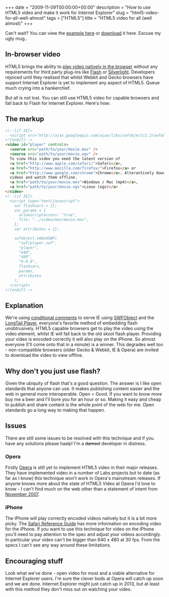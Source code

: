 +++
date = "2009-11-09T00:00:00+00:00"
description = "How to use HTML5 video and make it work for Internet Explorer"
slug = "html5-video-for-all-well-almost"
tags = ["HTML5"]
title = "HTML5 video for all (well almost)"
+++

Can't wait? You can view the <a href="/examples/video-for-all/">example here</a>
or <a href="http://cdn.shapeshed.com/downloads/video-for-all.zip">download</a>
it here. Excuse my ugly mug..

## In-browser video

HTML5 brings the ability to <a href="/journal/HTML5-video-element/">play video
natively in the browser</a> without any requirements for third party plug-ins
like <a href="http://get.adobe.com/flashplayer/">Flash</a> or
<a href="http://silverlight.net/">Silverlight</a>. Developers rejoiced until
they realised that whilst Webkit and Gecko browsers have support Internet
Explorer is yet to implement any aspect of HTML5. Queue much crying into a
hankerchief.

But all is not lost. You can still use HTML5 video for capable browsers and fall
back to Flash for Internet Explorer. Here's how:

## The markup

```html
<!--[if IE]>
  <script src="http://ajax.googleapis.com/ajax/libs/swfobject/2.2/swfobject.js"></script>
<![endif]-->
<video id="player" controls>
  <source src="path/to/your/movie.mov" />
  <source src="path/to/your/movie.ogv" />
  To view this video you need the latest version of
  <a href="http://www.apple.com/safari/">Safari</a>,
  <a href="http://www.mozilla.com/firefox/">Firefox</a> or
  <a href="http://www.google.com/chrome">Chrome</a>. Alterantively download the
  videos and watch them offline.
  <a href="path/to/your/movie.mov">Windows / Mac (mp4)</a>,
  <a href="path/to/your/movie.ogv">Linux (ogv)</a>
</video>
<!--[if IE]>
  <script type="text/javascript">
    var flashvars = {};
    var params = {
      allowscriptaccess: "true",
      file: "../video/mov/movie.mov",
    };
    var attributes = {};

    swfobject.embedSWF(
      "swf/player.swf",
      "player",
      "640",
      "480",
      "9.0.0",
      flashvars,
      params,
      attributes
    );
  </script>
<![endif]-->
```

## Explanation

We're using
<a href="http://msdn.microsoft.com/en-us/library/ms537512(VS.85).aspx">conditional
comments</a> to serve IE using
<a href="http://code.google.com/p/swfobject/">SWFObject</a> and the
<a href="http://www.longtailvideo.com/">LongTail Player</a>, everyone's favorite
method of embedding flash unobtrusively. HTML5 capable browsers get to play the
video using the video element, whilst IE will fall back to the old skool flash
player. Providing your video is encoded correctly it will also play on the
iPhone. So almost everyone (I'll come onto that in a minute) is a winner. This
degrades well too - non-compatible browsers (older Gecko & Webkit, IE & Opera)
are invited to download the video to view offline.

## Why don't you just use flash?

Given the ubiquity of flash that's a good question. The answer is I like open
standards that anyone can use. It makes publishing content easier and the web in
general more interoperable. Open = Good. If you want to know more buy me a beer
and I'll bore you for an hour or so. Making it easy and cheap to publish and
share content is the whole point of the web for me. Open standards go a long way
to making that happen.

## Issues

There are still some issues to be resolved with this technique and if you have
any solutions please haalp! I'm a <del>damsel</del> developer in distress.

### Opera

Firstly <a href="http://www.opera.com/">Opera</a> is still yet to implement
HTML5 video in their major releases. They have implemented video in a number of
Labs projects but to date (as far as I know) this technique won't work in
Opera's mainstream releases. If anyone knows more about the state of HTML5 Video
at Opera I'd love to know - I can't find much on the web other than a statement
of intent from
<a href="http://dev.opera.com/articles/view/a-call-for-video-on-the-web-opera-vid/">November
2007</a>.

### iPhone

The iPhone will play correctly encoded videos natively but it is a bit more
picky. The
<a href="http://developer.apple.com/safari/library/documentation/AppleApplications/Reference/SafariWebContent/CreatingVideoforSafarioniPhone/CreatingVideoforSafarioniPhone.html#//apple_ref/doc/uid/TP40006514-SW1">Safari
Reference Guide</a> has more information on encoding video for the iPhone. If
you want to use this technique for video on the iPhone you'll need to pay
attention to the spec and adjust your videos accordingly. In particular your
video can't be bigger than 640 x 480 at 30 fps. From the specs I can't see any
way around these limitations.

## Encouraging stuff

Look what we've done - open video for most and a viable alternative for Internet
Explorer users. I'm sure the clever bods at Opera will catch up soon and we are
done. Internet Explorer might just catch up in 2013, but at least with this
method they don't miss out on watching your video.
